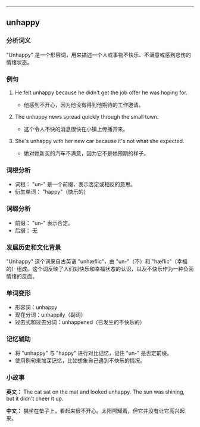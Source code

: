 
---------------
## unhappy
### 分析词义
"Unhappy" 是一个形容词，用来描述一个人或事物不快乐、不满意或感到悲伤的情绪状态。

### 例句
1. He felt unhappy because he didn't get the job offer he was hoping for.
   - 他感到不开心，因为他没有得到他期待的工作邀请。

2. The unhappy news spread quickly through the small town.
   - 这个令人不快的消息很快在小镇上传播开来。

3. She's unhappy with her new car because it's not what she expected.
   - 她对她新买的汽车不满意，因为它不是她预期的样子。

### 词根分析
- 词根： "un-" 是一个前缀，表示否定或相反的意思。
- 衍生单词： "happy"（快乐的）

### 词缀分析
- 前缀： "un-" 表示否定。
- 后缀： 无

### 发展历史和文化背景
"Unhappy" 这个词来自古英语 "unhæflic"，由 "un-"（不）和 "hæflic"（幸福的）组成。这个词反映了人们对快乐和幸福状态的认识，以及不快乐作为一种负面情绪的反面。

### 单词变形
- 形容词：unhappy
- 现在分词：unhappily（副词）
- 过去式和过去分词：unhappened（已发生的不快乐的）

### 记忆辅助
- 将 "unhappy" 与 "happy" 进行对比记忆，记住 "un-" 是否定前缀。
- 使用例句来加深记忆，比如想象自己遇到不快乐的情况。

### 小故事
**英文：** The cat sat on the mat and looked unhappy. The sun was shining, but it didn't cheer it up.

**中文：** 猫坐在垫子上，看起来很不开心。太阳照耀着，但它并没有让它高兴起来。

